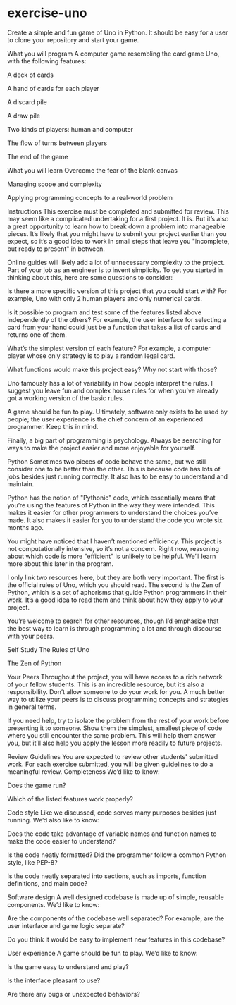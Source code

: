# exercise-uno
Create a simple and fun game of Uno in Python. It should be easy for a user to clone your repository and start your game.

What you will program
A computer game resembling the card game Uno, with the following features:

A deck of cards

A hand of cards for each player

A discard pile

A draw pile

Two kinds of players: human and computer

The flow of turns between players

The end of the game

What you will learn
Overcome the fear of the blank canvas

Managing scope and complexity

Applying programming concepts to a real-world problem

Instructions
This exercise must be completed and submitted for review.
This may seem like a complicated undertaking for a first project. It is. But it’s also a great opportunity to learn how to break down a problem into manageable pieces. It’s likely that you might have to submit your project earlier than you expect, so it’s a good idea to work in small steps that leave you "incomplete, but ready to present" in between.

Online guides will likely add a lot of unnecessary complexity to the project. Part of your job as an engineer is to invent simplicity. To get you started in thinking about this, here are some questions to consider:

Is there a more specific version of this project that you could start with? For example, Uno with only 2 human players and only numerical cards.

Is it possible to program and test some of the features listed above independently of the others? For example, the user interface for selecting a card from your hand could just be a function that takes a list of cards and returns one of them.

What’s the simplest version of each feature? For example, a computer player whose only strategy is to play a random legal card.

What functions would make this project easy? Why not start with those?

Uno famously has a lot of variability in how people interpret the rules. I suggest you leave fun and complex house rules for when you’ve already got a working version of the basic rules.

A game should be fun to play. Ultimately, software only exists to be used by people; the user experience is the chief concern of an experienced programmer. Keep this in mind.

Finally, a big part of programming is psychology. Always be searching for ways to make the project easier and more enjoyable for yourself.

Python
Sometimes two pieces of code behave the same, but we still consider one to be better than the other. This is because code has lots of jobs besides just running correctly. It also has to be easy to understand and maintain.

Python has the notion of "Pythonic" code, which essentially means that you’re using the features of Python in the way they were intended. This makes it easier for other programmers to understand the choices you’ve made. It also makes it easier for you to understand the code you wrote six months ago.

You might have noticed that I haven’t mentioned efficiency. This project is not computationally intensive, so it’s not a concern. Right now, reasoning about which code is more "efficient" is unlikely to be helpful. We’ll learn more about this later in the program.

I only link two resources here, but they are both very important. The first is the official rules of Uno, which you should read. The second is the Zen of Python, which is a set of aphorisms that guide Python programmers in their work. It’s a good idea to read them and think about how they apply to your project.

You’re welcome to search for other resources, though I’d emphasize that the best way to learn is through programming a lot and through discourse with your peers.

Self Study
The Rules of Uno

The Zen of Python

Your Peers
Throughout the project, you will have access to a rich network of your fellow students. This is an incredible resource, but it’s also a responsibility. Don’t allow someone to do your work for you. A much better way to utilize your peers is to discuss programming concepts and strategies in general terms.

If you need help, try to isolate the problem from the rest of your work before presenting it to someone. Show them the simplest, smallest piece of code where you still encounter the same problem. This will help them answer you, but it’ll also help you apply the lesson more readily to future projects.

Review Guidelines
You are expected to review other students' submitted work. For each exercise submitted, you will be given guidelines to do a meaningful review.
Completeness
We’d like to know:

Does the game run?

Which of the listed features work properly?

Code style
Like we discussed, code serves many purposes besides just running. We’d also like to know:

Does the code take advantage of variable names and function names to make the code easier to understand?

Is the code neatly formatted? Did the programmer follow a common Python style, like PEP-8?

Is the code neatly separated into sections, such as imports, function definitions, and main code?

Software design
A well designed codebase is made up of simple, reusable components. We’d like to know:

Are the components of the codebase well separated? For example, are the user interface and game logic separate?

Do you think it would be easy to implement new features in this codebase?

User experience
A game should be fun to play. We’d like to know:

Is the game easy to understand and play?

Is the interface pleasant to use?

Are there any bugs or unexpected behaviors?